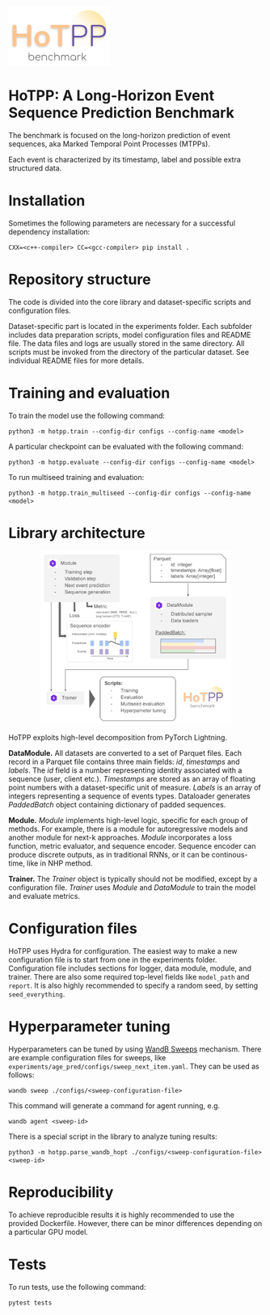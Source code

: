 <img src="./docs/logo.png" width="200">

# HoTPP: A Long-Horizon Event Sequence Prediction Benchmark
The benchmark is focused on the long-horizon prediction of event sequences, aka Marked Temporal Point Processes (MTPPs).

Each event is characterized by its timestamp, label and possible extra structured data.

# Installation
Sometimes the following parameters are necessary for a successful dependency installation:
```
CXX=<c++-compiler> CC=<gcc-compiler> pip install .
```

# Repository structure
The code is divided into the core library and dataset-specific scripts and configuration files.

Dataset-specific part is located in the experiments folder. Each subfolder includes data preparation scripts, model configuration files and README file. The data files and logs are usually stored in the same directory. All scripts must be invoked from the directory of the particular dataset. See individual README files for more details.

# Training and evaluation
To train the model use the following command:
```
python3 -m hotpp.train --config-dir configs --config-name <model>
```
A particular checkpoint can be evaluated with the following command:
```
python3 -m hotpp.evaluate --config-dir configs --config-name <model>
```
To run multiseed training and evaluation:
```
python3 -m hotpp.train_multiseed --config-dir configs --config-name <model>
```

# Library architecture
<p align="center">
<img src="./docs/hotpp-arch.png?raw=true" alt="Accuracy" width="75%"/>
</p>

HoTPP exploits high-level decomposition from PyTorch Lightning.

**DataModule.** All datasets are converted to a set of Parquet files. Each record in a Parquet file contains three main fields: *id*, *timestamps* and *labels*. The *id* field is a number representing identity associated with a sequence (user, client etc.). *Timestamps* are stored as an array of floating point numbers with a dataset-specific unit of measure. *Labels* is an array of integers representing a sequence of events types. Dataloader generates *PaddedBatch* object containing dictionary of padded sequences.

**Module.** *Module* implements high-level logic, specific for each group of methods. For example, there is a module for autoregressive models and another module for next-k approaches. *Module* incorporates a loss function, metric evaluator, and sequence encoder. Sequence encoder can produce discrete outputs, as in traditional RNNs, or it can be continous-time, like in NHP method.

**Trainer.** The *Trainer* object is typically should not be modified, except by a configuration file. *Trainer* uses *Module* and *DataModule* to train the model and evaluate metrics.

# Configuration files
HoTPP uses Hydra for configuration. The easiest way to make a new configuration file is to start from one in the experiments folder. Configuration file includes sections for logger, data module, module, and trainer. There are also some required top-level fields like `model_path` and `report`. It is also highly recommended to specify a random seed, by setting `seed_everything`.

# Hyperparameter tuning
Hyperparameters can be tuned by using [WandB Sweeps](https://docs.wandb.ai/guides/sweeps) mechanism. There are example configuration files for sweeps, like `experiments/age_pred/configs/sweep_next_item.yaml`. They can be used as follows:
```
wandb sweep ./configs/<sweep-configuration-file>
```
This command will generate a command for agent running, e.g.
```
wandb agent <sweep-id>
```
There is a special script in the library to analyze tuning results:
```
python3 -m hotpp.parse_wandb_hopt ./configs/<sweep-configuration-file> <sweep-id>
```

# Reproducibility
To achieve reproducible results it is highly recommended to use the provided Dockerfile. However, there can be minor differences depending on a particular GPU model.

# Tests
To run tests, use the following command:
```
pytest tests
```
